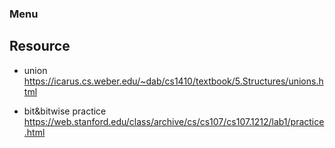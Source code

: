 ### Menu

## Resource

* union https://icarus.cs.weber.edu/~dab/cs1410/textbook/5.Structures/unions.html

* bit&bitwise practice https://web.stanford.edu/class/archive/cs/cs107/cs107.1212/lab1/practice.html